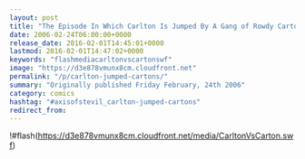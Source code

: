 ```yaml
---
layout: post
title: "The Episode In Which Carlton Is Jumped By A Gang of Rowdy Cartons"
date: 2006-02-24T06:00:00+0000
release_date: 2016-02-01T14:45:01+0000
lastmod: 2016-02-01T14:47:02+0000
keywords: "flashmediacarltonvscartonswf"
image: "https://d3e878vmunx8cm.cloudfront.net"
permalink: "/p/carlton-jumped-cartons/"
summary: "Originally published Friday February, 24th 2006"
category: comics
hashtag: "#axisofstevil_carlton-jumped-cartons"
redirect_from:
---
```


!#flash(https://d3e878vmunx8cm.cloudfront.net/media/CarltonVsCarton.swf)
